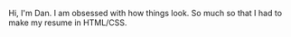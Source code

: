 Hi, I'm Dan.
I am obsessed with how things look.
So much so that I had to make my resume in HTML/CSS.

